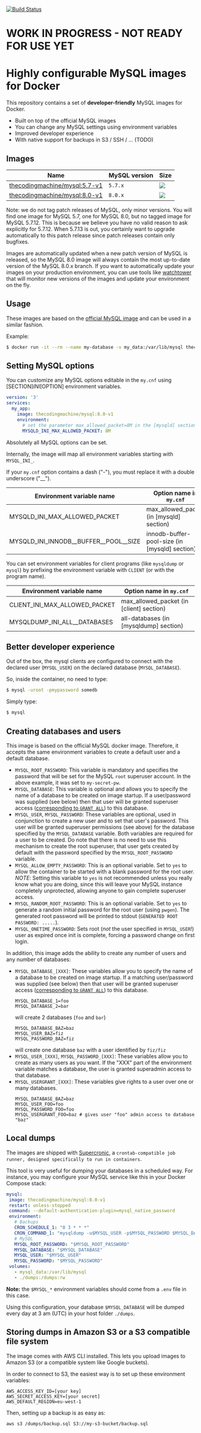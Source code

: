 [![Build Status](https://travis-ci.org/thecodingmachine/docker-images-mysql.svg?branch=master)](https://travis-ci.org/thecodingmachine/docker-images-mysql)

# WORK IN PROGRESS - NOT READY FOR USE YET

# Highly configurable MySQL images for Docker

This repository contains a set of **developer-friendly** MySQL images for Docker.

 - Built on top of the official MySQL images
 - You can change any MySQL settings using environment variables
 - Improved developer experience
 - With native support for backups in S3 / SSH / ... (TODO)

## Images

| Name                                                                    | MySQL version                |  Size 
|-------------------------------------------------------------------------|------------------------------|------
| [thecodingmachine/mysql:5.7-v1](https://github.com/thecodingmachine/docker-images-mysql/blob/master/Dockerfile)             | `5.7.x` | [![](https://images.microbadger.com/badges/image/thecodingmachine/mysql:5.7-v1.svg)](https://microbadger.com/images/thecodingmachine/mysql:5.7-v1)
| [thecodingmachine/mysql:8.0-v1](https://github.com/thecodingmachine/docker-images-mysql/blob/master/Dockerfile)             | `8.0.x` | [![](https://images.microbadger.com/badges/image/thecodingmachine/mysql:8.0-v1.svg)](https://microbadger.com/images/thecodingmachine/mysql:8.0-v1)

Note: we do not tag patch releases of MySQL, only minor versions. You will find one image for MySQL 5.7, one for MySQL 8.0, 
but no tagged image for MySQL 5.7.12. This is because we believe you have no valid reason to ask explicitly for 5.7.12.
When 5.7.13 is out, you certainly want to upgrade automatically to this patch release since patch releases contain only bugfixes.

Images are automatically updated when a new patch version of MySQL is released, so the MySQL 8.0 image will always contain 
the most up-to-date version of the MySQL 8.0.x branch. If you want to automatically update your images on your production
environment, you can use tools like [watchtower](https://github.com/v2tec/watchtower) that will monitor new versions of
the images and update your environment on the fly.

## Usage

These images are based on the [official MySQL image](https://hub.docker.com/_/mysql/) and can be used in a similar fashion.

Example:

```bash
$ docker run -it --rm --name my-database -v my_data:/var/lib/mysql thecodingmachine/mysql:8.0-v1
```

## Setting MySQL options

You can customize any MySQL options editable in the `my.cnf` using [SECTION]_INI_[OPTION] environment variables.

```yml
version: '3'
services:
  my_app:
    image: thecodingmachine/mysql:8.0-v1
    environment:
      # set the parameter max_allowed_packet=8M in the [mysqld] section
      MYSQLD_INI_MAX_ALLOWED_PACKET: 8M
```

Absolutely all MySQL options can be set.

Internally, the image will map all environment variables starting with `MYSQL_INI_`.

If your `my.cnf` option contains a dash ("-"), you must replace it with a double underscore ("__").

Environment variable name             | Option name in `my.cnf` 
--------------------------------------|------------------------------
MYSQLD_INI_MAX_ALLOWED_PACKET         | max_allowed_packet (in [mysqld] section)
MYSQLD_INI_INNODB__BUFFER__POOL__SIZE | innodb-buffer-pool-size (in [mysqld] section) 

You can set environment variables for client programs (like `mysqldump` or `mysql`) by prefixing the environment variable
with `CLIENT` (or with the program name).

Environment variable name             | Option name in `my.cnf` 
--------------------------------------|------------------------------
CLIENT_INI_MAX_ALLOWED_PACKET         | max_allowed_packet (in [client] section)
MYSQLDUMP_INI_ALL__DATABASES          | all-databases (in [mysqldump] section) 

## Better developer experience

Out of the box, the mysql clients are configured to connect with the declared user (`MYSQL_USER`) on the declared database (`MYSQL_DATABASE`).

So, inside the container, no need to type:

```bash
$ mysql -uroot -pmypassword somedb
```

Simply type:

```bash
$ mysql
```

## Creating databases and users

This image is based on the official MySQL docker image. Therefore, it accepts the same environment variables to 
create a default user and a default database.

- `MYSQL_ROOT_PASSWORD`: This variable is mandatory and specifies the password that will be set for the MySQL `root` superuser account. In the above example, it was set to `my-secret-pw`.
- `MYSQL_DATABASE`: This variable is optional and allows you to specify the name of a database to be created on image startup. If a user/password was supplied (see below) then that user will be granted superuser access ([corresponding to `GRANT ALL`](http://dev.mysql.com/doc/en/adding-users.html)) to this database.
- `MYSQL_USER`, `MYSQL_PASSWORD`: These variables are optional, used in conjunction to create a new user and to set that user's password. This user will be granted superuser permissions (see above) for the database specified by the `MYSQL_DATABASE` variable. Both variables are required for a user to be created.
  Do note that there is no need to use this mechanism to create the root superuser, that user gets created by default with the password specified by the `MYSQL_ROOT_PASSWORD` variable.
- `MYSQL_ALLOW_EMPTY_PASSWORD`: This is an optional variable. Set to `yes` to allow the container to be started with a blank password for the root user. *NOTE*: Setting this variable to `yes` is not recommended unless you really know what you are doing, since this will leave your MySQL instance completely unprotected, allowing anyone to gain complete superuser access.
- `MYSQL_RANDOM_ROOT_PASSWORD`: This is an optional variable. Set to `yes` to generate a random initial password for the root user (using `pwgen`). The generated root password will be printed to stdout (`GENERATED ROOT PASSWORD: .....`).
- `MYSQL_ONETIME_PASSWORD`: Sets root (*not* the user specified in `MYSQL_USER`!) user as expired once init is complete, forcing a password change on first login.

In addition, this image adds the ability to create any number of users and any number of databases:

- `MYSQL_DATABASE_[XXX]`: These variables allow you to specify the name of a database to be created on image startup. If a matching user/password was supplied (see below) then that user will be granted superuser access ([corresponding to `GRANT ALL`](http://dev.mysql.com/doc/en/adding-users.html)) to this database.
  ```
  MYSQL_DATABASE_1=foo
  MYSQL_DATABASE_2=bar
  ```
  will create 2 databases (`foo` and `bar`)
  ```
  MYSQL_DATABASE_BAZ=baz
  MYSQL_USER_BAZ=fiz
  MYSQL_PASSWORD_BAZ=fiz
  ```
  will create one database `baz` with a user identified by `fiz/fiz`
- `MYSQL_USER_[XXX]`, `MYSQL_PASSWORD_[XXX]`: These variables allow you to create as many users as you want. If the "XXX" part of the environment variable
  matches a database, the user is granted superadmin access to that database.
- `MYSQL_USERGRANT_[XXX]`: These variables give rights to a user over one or many databases.
  ```
  MYSQL_DATABASE_BAZ=baz
  MYSQL_USER_FOO=foo
  MYSQL_PASSWORD_FOO=foo
  MYSQL_USERGRANT_FOO=baz # gives user "foo" admin access to database "baz"
  ```

## Local dumps

The images are shipped with [Supercronic](https://github.com/aptible/supercronic), a `crontab-compatible job runner, designed specifically to run in containers`.

This tool is very useful for dumping your databases in a scheduled way. For instance, you may configure your MySQL service like this in your Docker Compose stack:

```yaml
mysql:
 image: thecodingmachine/mysql:8.0-v1
 restart: unless-stopped
 command: --default-authentication-plugin=mysql_native_password
 environment:
   # Backups
   CRON_SCHEDULE_1: "0 3 * * *"
   CRON_COMMAND_1: "mysqldump -u$MYSQL_USER -p$MYSQL_PASSWORD $MYSQL_DATABASE > /dumps/backup_$$(date +%Y-%m-%d-%H.%M.%S).sql"
   # MySQL
   MYSQL_ROOT_PASSWORD: "$MYSQL_ROOT_PASSWORD"
   MYSQL_DATABASE: "$MYSQL_DATABASE"
   MYSQL_USER: "$MYSQL_USER"
   MYSQL_PASSWORD: "$MYSQL_PASSWORD"
 volumes:
   - mysql_data:/var/lib/mysql
   - ./dumps:/dumps:rw
```

**Note:** the `$MYSQL_*` environment variables should come from a `.env` file in this case.

Using this configuration, your database `$MYSQL_DATABASE` will be dumped every day at 3 am (UTC) in your host folder `./dumps`.

## Storing dumps in Amazon S3 or a S3 compatible file system

The image comes with AWS CLI installed. This lets you upload images to Amazon S3 (or a compatible system like Google buckets).

In order to connect to S3, the easiest way is to set up these environment variables:

```
AWS_ACCESS_KEY_ID=[your key]
AWS_SECRET_ACCESS_KEY=[your secret]
AWS_DEFAULT_REGION=eu-west-1
```

Then, setting up a backup is as easy as:

```bash
aws s3 /dumps/backup.sql S3://my-s3-bucket/backup.sql
```
